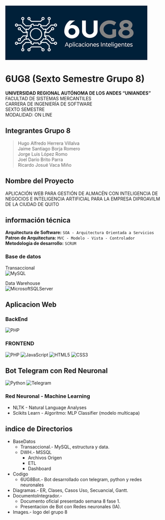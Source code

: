 ![6UG8](images/logo6UG8.jpg)
# 6UG8 (Sexto Semestre Grupo 8)

**UNIVERSIDAD REGIONAL AUTÓNOMA DE LOS ANDES 
“UNIANDES”** <br>
FACULTAD DE SISTEMAS MERCANTILES <br>
CARRERA DE INGENIERÍA DE SOFTWARE <br>
SEXTO SEMESTRE <br>
MODALIDAD: ON LINE

## Integrantes Grupo 8
>Hugo Alfredo Herrera Villalva <br>
Jaime Santiago Borja Romero <br>
Jorge Luis López Romo <br>
Joel Darío Brito Parra <br>
Ricardo Josué Vaca Miño <br>

## Nombre del Proyecto
APLICACIÓN WEB PARA GESTIÓN DE ALMACÉN CON INTELIGENCIA DE 
NEGOCIOS E INTELIGENCIA ARTIFICIAL PARA LA EMPRESA DIPROAVILM DE LA CIUDAD DE QUITO

## información técnica

**Arquitectura de Software:**   `SOA - Arquitectura Orientada a Servicios` <br>
**Patron de Arquitectura:**     `MVC - Modelo - Vista - Controlador` <br>
**Metodologia de desarrollo:**  `SCRUM` <br>

### Base de datos
Transaccional <br>
![MySQL](https://img.shields.io/badge/mysql-4479A1.svg?style=for-the-badge&logo=mysql&logoColor=white)  <br>

Data Warehouse <br>
![MicrosoftSQLServer](https://img.shields.io/badge/Microsoft%20SQL%20Server-CC2927?style=for-the-badge&logo=microsoft%20sql%20server&logoColor=white)

## Aplicacion Web 
### BackEnd
![PHP](https://img.shields.io/badge/php-%23777BB4.svg?style=for-the-badge&logo=php&logoColor=white)

### FRONTEND

![PHP](https://img.shields.io/badge/php-%23777BB4.svg?style=for-the-badge&logo=php&logoColor=white)
![JavaScript](https://img.shields.io/badge/javascript-%23323330.svg?style=for-the-badge&logo=javascript&logoColor=%23F7DF1E)
![HTML5](https://img.shields.io/badge/html5-%23E34F26.svg?style=for-the-badge&logo=html5&logoColor=white)
![CSS3](https://img.shields.io/badge/css3-%231572B6.svg?style=for-the-badge&logo=css3&logoColor=white)

## Bot Telegram con Red Neuronal 

![Python](https://img.shields.io/badge/python-3670A0?style=for-the-badge&logo=python&logoColor=ffdd54)
![Telegram](https://img.shields.io/badge/Telegram-2CA5E0?style=for-the-badge&logo=telegram&logoColor=white)

### Red Neuronal - Machine Learning
- NLTK - Natural Language Analyses
- Scikits Learn - Algoritmo: MLP Classifier (modelo multicapa)


## indice de Directorios

- BaseDatos
    - Transaccional.- MySQL, estructura y data.
    - DWH.- MSSQL
        - Archivos Origen
        - ETL
        - Dashboard 
- Codigo
    - 6UG8Bot.- Bot desarrollado con telegram, python y redes neuronales
- Diagramas.- ER, Clases, Casos Uso, Secuancial, Gantt.
- DocumentoIntegrador.-
    - Documento oficial presentado semana 8 fase 1.
    - Presentacion de Bot con Redes neuronales (IA).
- Images.- logo del grupo 8 



